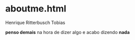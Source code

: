 # aboutme.html
<!DOCTYPE html>
<head>Henrique Ritterbusch Tobias</head>
<body>
  <p> <strong> penso demais</strong> na hora de dizer algo e acabo dizendo <strong>nada</strong>
